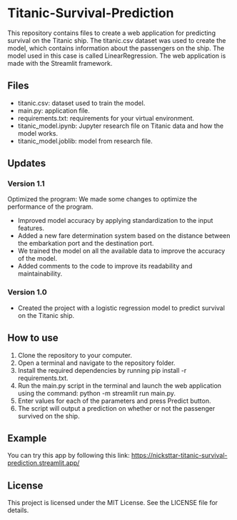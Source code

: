 # Titanic-Survival-Prediction
This repository contains files to create a web application for predicting survival on the Titanic ship. The titanic.csv dataset was used to create the model, which contains information about the passengers on the ship. The model used in this case is called LinearRegression. The web application is made with the Streamlit framework.
## Files
* titanic.csv: dataset used to train the model.
* main.py: application file.
* requirements.txt: requirements for your virtual environment.
* titanic_model.ipynb: Jupyter research file on Titanic data and how the model works.
* titanic_model.joblib: model from research file.
## Updates 
### Version 1.1
Optimized the program: We made some changes to optimize the performance of the program.
* Improved model accuracy by applying standardization to the input features.
* Added a new fare determination system based on the distance between the embarkation port and the destination port.
* We trained the model on all the available data to improve the accuracy of the model.
* Added comments to the code to improve its readability and maintainability.
### Version 1.0
* Created the project with a logistic regression model to predict survival on the Titanic ship.
## How to use
1. Clone the repository to your computer.
2. Open a terminal and navigate to the repository folder.
3. Install the required dependencies by running pip install -r requirements.txt.
4. Run the main.py script in the terminal and launch the web application using the command: python -m streamlit run main.py.
5. Enter values for each of the parameters and press Predict button.
6. The script will output a prediction on whether or not the passenger survived on the ship.
## Example
You can try this app by following this link: https://nicksttar-titanic-survival-prediction.streamlit.app/
## License
This project is licensed under the MIT License. See the LICENSE file for details.